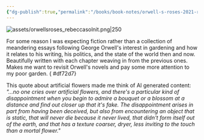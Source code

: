 ```yaml
---
{"dg-publish":true,"permalink":"/books/book-notes/orwell-s-roses-2021-rebecca-solnit/","tags":["books","not-writing"],"noteIcon":"","created":"2025-01-20"}
---
```


![assets/orwellsroses_rebeccasolnit.png|250](/img/user/assets/orwellsroses_rebeccasolnit.png)
  
For some reason I was expecting fiction rather than a collection of meandering essays following George Orwell's interest in gardening and how it relates to his writing, his politics, and the state of the world then and now. Beautifully written with each chapter weaving in from the previous ones. Makes me want to revisit Orwell's novels and pay some more attention to my poor garden. 
{ #df72d7}

  
This quote about artificial flowers made me think of AI generated content:
_"...no one cries over artificial flowers, and there's a particular kind of disappointment when you begin to admire a bouquet or a blossom at a distance and find out closer up that it's fake. The disappointment arises in part from having been deceived, but also from encountering an object that is static, that will never die because it never lived, that didn't form itself out of the earth, and that has a texture coarser, dryer, less inviting to the touch than a mortal flower."_